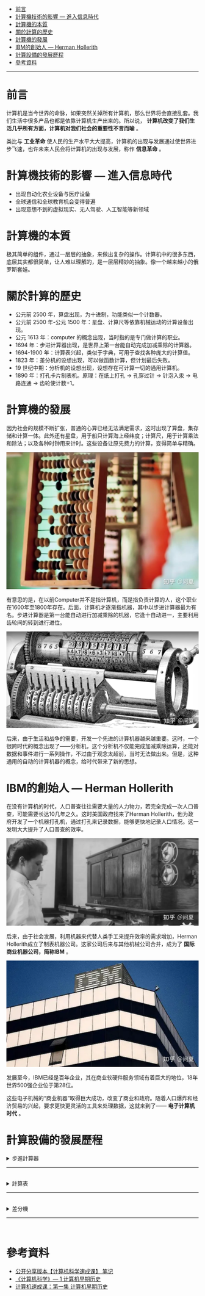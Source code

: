 * [前言](#前言)
* [計算機技術的影響 — 進入信息時代](#計算機技術的影響進入信息時代)
* [計算機的本質](#計算機的本質)
* [關於計算的歷史](#關於計算的歷史)
* [計算機的發展](#計算機的發展)
* [IBM的創始人 — Herman Hollerith](#IBM的創始人HermanHollerith)
* [計算設備的發展歷程](#計算設備的發展歷程)
* [參考資料](#參考資料)

---

# 前言

计算机是当今世界的命脉，如果突然关掉所有计算机，那么世界将会直接乱套。我们生活中很多产品也都是依靠计算机生产出来的。所以说， **计算机改变了我们生活几乎所有方面，计算机对我们社会的重要性不言而喻** 。

类比与 **工业革命** 使人民的生产水平大大提高，计算机的出现与发展通过使世界进步飞速，也许未来人民会将计算机的出现与发展，称作 **信息革命** 。

# 計算機技術的影響&nbsp;—&nbsp;進入信息時代

- 出现自动化农业设备与医疗设备
- 全球通信和全球教育机会变得普遍
- 出现意想不到的虚拟现实、无人驾驶、人工智能等新领域

# 計算機的本質

极其简单的组件，通过一层层的抽象，来做出复杂的操作。计算机中的很多东西，底层其实都很简单，让人难以理解的，是一层层精妙的抽象。像一个越来越小的俄罗斯套娃。

# 關於計算的歷史

- 公元前 2500 年，算盘出现，为十进制，功能类似一个计数器。
- 公元前 2500 年-公元 1500 年：星盘、计算尺等依靠机械运动的计算设备出现。
- 公元 1613 年：computer 的概念出现，当时指的是专门做计算的职业。
- 1694 年：步进计算器出现，是世界上第一台能自动完成加减乘除的计算器。
- 1694-1900 年：计算表兴起，类似于字典，可用于查找各种庞大的计算值。
- 1823 年：差分机的设想出现，可以做函数计算，但计划最后失败。
- 19 世纪中期：分析机的设想出现，设想存在可计算一切的通用计算机。
- 1890 年：打孔卡片制表机。原理：在纸上打孔 → 孔穿过针 → 针泡入汞 → 电路连通 → 齿轮使计数+1。

# 計算機的發展

因为社会的规模不断扩张，普通的心算已经无法满足需求，这时出现了算盘，集存储和计算一体。此外还有星盘，用于船只计算海上经纬度；计算尺，用于计算乘法和除法；以及各种时钟用来计时。这些设备让原先费力的计算，变得简单与精确。

![早期计算机-算盘](https://github.com/aquariusCCA/ComputerScienceAndTechnology/blob/main/%E8%A8%88%E7%AE%97%E6%A9%9F%E7%A7%91%E5%AD%B8%E9%80%9F%E6%88%90%E8%AA%B2/%E8%A8%88%E7%AE%97%E6%A9%9F%E6%97%A9%E6%9C%9F%E6%AD%B7%E5%8F%B2/images/%E7%AE%97%E7%9B%A4.png?raw=true "早期计算机-算盘")

有意思的是，在以前Computer并不是指计算机，而是指负责计算的人，这个职业在1600年至1800年存在。后面，计算机才逐渐指机器，其中以步进计算器最为有名。步进计算器是第一台能自动进行加减乘除的机器，它逢十自动进一，主要利用齿轮间的转到进行进位。

![步进计算器](https://github.com/aquariusCCA/ComputerScienceAndTechnology/blob/main/%E8%A8%88%E7%AE%97%E6%A9%9F%E7%A7%91%E5%AD%B8%E9%80%9F%E6%88%90%E8%AA%B2/%E8%A8%88%E7%AE%97%E6%A9%9F%E6%97%A9%E6%9C%9F%E6%AD%B7%E5%8F%B2/images/%E6%AD%A5%E9%80%B2%E8%A8%88%E7%AE%97%E5%99%A8.png?raw=true "步进计算器")

后来，由于生活和战争的需要，开发一个先进的计算机器越来越重要。这时，一个很跨时代的概念出现了——分析机，这个分析机不仅能完成加减乘除运算，还能对数据和事件进行一系列操作，不过由于观念太超前，当时无法做出来。但是，这种通用的自动的计算机器的概念，给时代带来了新的思想。

# IBM的創始人&nbsp;—&nbsp;Herman&nbsp;Hollerith

在没有计算机的时代，人口普查往往需要大量的人力物力，若完全完成一次人口普查，可能需要长达10几年之久。这时美国政府找来了Herman Hollerith，他为政府开发了一个机器打孔机，通过打孔来记录数据，能够更快地记录人口情况。这一发明大大提升了人口普查的效率。

![使用打孔计算机进行数据记录](https://github.com/aquariusCCA/ComputerScienceAndTechnology/blob/main/%E8%A8%88%E7%AE%97%E6%A9%9F%E7%A7%91%E5%AD%B8%E9%80%9F%E6%88%90%E8%AA%B2/%E8%A8%88%E7%AE%97%E6%A9%9F%E6%97%A9%E6%9C%9F%E6%AD%B7%E5%8F%B2/images/%E4%BD%BF%E7%94%A8%E6%89%93%E5%AD%94%E8%AE%A1%E7%AE%97%E6%9C%BA%E8%BF%9B%E8%A1%8C%E6%95%B0%E6%8D%AE%E8%AE%B0%E5%BD%95.png?raw=true "使用打孔计算机进行数据记录")

后来，由于社会发展，利用机器来代替人类手工来提升效率的需求增加，Herman Hollerith成立了制表机器公司。这家公司后来与其他机械公司合并，成为了 **国际商业机器公司，简称IBM** 。

![IBM公司](https://github.com/aquariusCCA/ComputerScienceAndTechnology/blob/main/%E8%A8%88%E7%AE%97%E6%A9%9F%E7%A7%91%E5%AD%B8%E9%80%9F%E6%88%90%E8%AA%B2/%E8%A8%88%E7%AE%97%E6%A9%9F%E6%97%A9%E6%9C%9F%E6%AD%B7%E5%8F%B2/images/IBM%E5%85%AC%E5%8F%B8.png?raw=true "IBM公司")

发展至今，IBM已经是百年企业，其在商业软硬件服务领域有着巨大的地位，18年世界500强企业位于第28位。

这些电子机械的“商业机器”取得巨大成功，改变了商业和政府。随着人口爆炸和经济贸易的兴起，要求更快更灵活的工具来处理数据，这就来到了—— **电子计算机时代** 。

# 計算設備的發展歷程

<details>
  <summary>
    步進計算器
  </summary>

  - 1694年，德国博学家，Gottfried Leibniz 建造。这个机器有点像汽车里的里程表，不断累加里程数，是第一台能做 **加减乘除** 全部四种运算的机器，它的设计非常成功，以至于沿用了 3 个世纪。
  
  - "步进计算器"有点像汽车里的里程表，不断累加里程数，它有一连串可以转动的齿轮，每个齿轮有十个齿，代表数字 0 到 9，每当一个齿轮转过 9，它会转回 0，同时让旁边的齿轮前进 1 个齿，就像算盘超过 10 一样。做减法时，机器会反向运作，利用一些巧妙的机械结构，步进计算器也能做乘法和除法，乘法和除法实际上只是多个加法和减法，举例，17 除以 5，我们只要减5，减5，再减 5，直到不能再减 5，就知道了 $17=5*3+2$ 。

  - ![步進計算器2](https://github.com/aquariusCCA/ComputerScienceAndTechnology/blob/main/%E8%A8%88%E7%AE%97%E6%A9%9F%E7%A7%91%E5%AD%B8%E9%80%9F%E6%88%90%E8%AA%B2/%E8%A8%88%E7%AE%97%E6%A9%9F%E6%97%A9%E6%9C%9F%E6%AD%B7%E5%8F%B2/images/%E6%AD%A5%E9%80%B2%E8%A8%88%E7%AE%97%E5%99%A82.png?raw=true "步進計算器2")
  
  - ![步進計算器3](https://github.com/aquariusCCA/ComputerScienceAndTechnology/blob/main/%E8%A8%88%E7%AE%97%E6%A9%9F%E7%A7%91%E5%AD%B8%E9%80%9F%E6%88%90%E8%AA%B2/%E8%A8%88%E7%AE%97%E6%A9%9F%E6%97%A9%E6%9C%9F%E6%AD%B7%E5%8F%B2/images/%E6%AD%A5%E9%80%B2%E8%A8%88%E7%AE%97%E5%99%A83.png?raw=true "步進計算器3")
 
  - ![步進計算器4](https://github.com/aquariusCCA/ComputerScienceAndTechnology/blob/main/%E8%A8%88%E7%AE%97%E6%A9%9F%E7%A7%91%E5%AD%B8%E9%80%9F%E6%88%90%E8%AA%B2/%E8%A8%88%E7%AE%97%E6%A9%9F%E6%97%A9%E6%9C%9F%E6%AD%B7%E5%8F%B2/images/%E6%AD%A5%E9%80%B2%E8%A8%88%E7%AE%97%E5%99%A84.png?raw=true "步進計算器4")
  
  - ![步進計算器5](https://github.com/aquariusCCA/ComputerScienceAndTechnology/blob/main/%E8%A8%88%E7%AE%97%E6%A9%9F%E7%A7%91%E5%AD%B8%E9%80%9F%E6%88%90%E8%AA%B2/%E8%A8%88%E7%AE%97%E6%A9%9F%E6%97%A9%E6%9C%9F%E6%AD%B7%E5%8F%B2/images/%E6%AD%A5%E9%80%B2%E8%A8%88%E7%AE%97%E5%99%A85.png?raw=true "步進計算器5")
</details>

---
<br>

<details>
  <summary>
    計算表
  </summary>

  - 不幸的是，即使有机械计算器，大多数实际问题都需要经过多步计算才能得出答案，算一个结果可能要几小时甚至几天，而且这些手工制作的机器非常昂贵，大部分人买不起，所以在 20 世纪以前，大部分人会用预先算好的计算表，这些计算表由之前说的 **人力计算器** 编撰。

  - ![計算表](https://github.com/aquariusCCA/ComputerScienceAndTechnology/blob/main/%E8%A8%88%E7%AE%97%E6%A9%9F%E7%A7%91%E5%AD%B8%E9%80%9F%E6%88%90%E8%AA%B2/%E8%A8%88%E7%AE%97%E6%A9%9F%E6%97%A9%E6%9C%9F%E6%AD%B7%E5%8F%B2/images/%E8%A8%88%E7%AE%97%E8%A1%A8.png?raw=true "計算表")

  - 如果你想知道 867,5309 的平方根，与其花一整天来手摇 "步进计算器”，你可以花一分钟在表里找答案，速度和准确性在战场上尤为重要，因此军队很早就开始用计算解决复杂问题，如何精确瞄准炮弹是一个很难的问题，19 世纪，这些炮弹的射程可以达到 1 公里以上。因为风力，温度，大气压力会不断变化，想打中船一样大的物体也非常困难，于是出现了射程表，炮手可以查环境条件和射击距，然后这张表会告诉他们，角度要设成多少，这些射程表很管用，二战中被广泛应用。问题是如果改了大炮或炮弹的设计，就要算一张新表，这样很耗时而且会出错。

  - ![射程表](https://github.com/aquariusCCA/ComputerScienceAndTechnology/blob/main/%E8%A8%88%E7%AE%97%E6%A9%9F%E7%A7%91%E5%AD%B8%E9%80%9F%E6%88%90%E8%AA%B2/%E8%A8%88%E7%AE%97%E6%A9%9F%E6%97%A9%E6%9C%9F%E6%AD%B7%E5%8F%B2/images/%E5%B0%84%E7%A8%8B%E8%A1%A8.png?raw=true "射程表")
</details>

---
<br>

<details>
  <summary>
    差分機
  </summary>

  - Charles Babbage 在 1822 年写了一篇论文，向皇家天文学会指出了这个问题，标题叫： "机械在天文与计算表中的应用”，Charles Babbage 提出了一种新型机械装置叫 "差分机”，一个更复杂的机器，能近似多项式，多项式描述了几个变量之间的关系，比如射程和大气压力，多项式也可以用于近似对数和三角函数，这些函数手算相当麻烦，Charles Babbage 在 1823 年开始建造差分机，并在接下来二十年，试图制造和组装 25,000 个零件，总重接近 15 吨，不幸的是，该项目最终放弃了。

  - ![]( "")

  - 但在 1991 年，历史学家根据 Charles Babbage 的草稿做了一个差分机，而且它还管用！

  - ![]( "")
</details>

---
<br>

# 參考資料
  - [公开分享版本【计算机科学速成课】 笔记](https://shimo.im/docs/PJAUY30F1uYksv0h/read "公开分享版本【计算机科学速成课】 笔记")
  - [《计算机科学》— 1 计算机早期历史](https://zhuanlan.zhihu.com/p/396286080 "《计算机科学》— 1 计算机早期历史")
  - [计算机速成课：第一集 计算机早期历史 ](https://www.cnblogs.com/zxxsteven/p/14827664.html "计算机速成课：第一集 计算机早期历史 ")